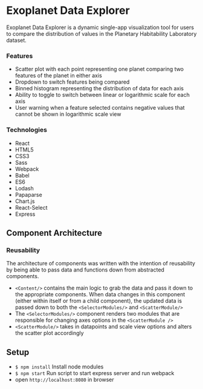 # Exoplanet Data Explorer

Exoplanet Data Explorer is a dynamic single-app visualization tool for users to compare the distribution of values in the Planetary Habitability Laboratory dataset.

### Features

- Scatter plot with each point representing one planet comparing two features of the planet in either axis
- Dropdown to switch features being compared
- Binned histogram representing the distribution of data for each axis
- Ability to toggle to switch between linear or logarithmic scale for each axis
- User warning when a feature selected contains negative values that cannot be shown in logarithmic scale view

### Technologies

- React
- HTML5
- CSS3
- Sass
- Webpack
- Babel
- ES6
- Lodash
- Papaparse
- Chart.js
- React-Select
- Express

## Component Architecture

### Reusability

The architecture of components was written with the intention of reusability by being able to pass data and functions down from abstracted components.

- `<Content/>` contains the main logic to grab the data and pass it down to the appropriate components. When data changes in this component (either within itself or from a child component), the updated data is passed down to both the `<SelectorModules/>` and `<ScatterModule/>`
- The `<SelectorModules/>` component renders two modules that are responsible for changing axes options in the `<ScatterModule />`
- `<ScatterModule/>` takes in datapoints and scale view options and alters the scatter plot accordingly

## Setup
- `$ npm install` Install node modules
- `$ npm start` Run script to start express server and run webpack
- open `http://localhost:8080` in browser
